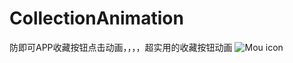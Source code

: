 # CollectionAnimation
防即可APP收藏按钮点击动画，，，，超实用的收藏按钮动画
![Mou icon](https://github.com/daniulaolu/CollectionAnimation/blob/master/CollectionAnimation/animationinStance.gif)
